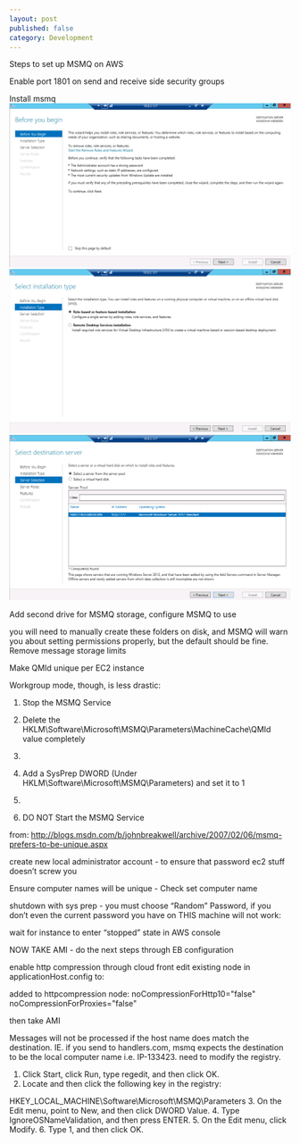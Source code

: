 ```yaml
---
layout: post
published: false
category: Development
---
```


Steps to set up MSMQ on AWS

Enable port 1801 on send and receive side security groups

Install msmq
![screenshot.1.png](/media/screenshot.10.png)
![screenshot.5.png](/media/screenshot.5.png)
![screenshot.7.png](/media/screenshot.7.png)

 
Add second drive for MSMQ storage, configure MSMQ to use

you will need to manually create these folders on disk, and MSMQ will warn you about setting permissions properly, but the default should be fine.
Remove message storage limits


Make QMId unique per EC2 instance


Workgroup mode, though, is less drastic:

  1. Stop the MSMQ Service 
  2. Delete the HKLM\Software\Microsoft\MSMQ\Parameters\MachineCache\QMId value completely
  3. 

  4. Add a SysPrep DWORD (Under HKLM\Software\Microsoft\MSMQ\Parameters) and set it to 1
  5. 

  6. DO NOT Start the MSMQ Service

from: http://blogs.msdn.com/b/johnbreakwell/archive/2007/02/06/msmq-prefers-to-be-unique.aspx

create new local administrator account - to ensure that password ec2 stuff doesn’t screw you

Ensure computer names will be unique - Check set computer name


shutdown with sys prep - you must choose “Random” Password, if you don’t even the current password you have on THIS machine will not work:


wait for instance to enter “stopped” state in AWS console
  

NOW TAKE AMI - do the next steps through EB configuration

enable http compression through cloud front
edit existing <serverRuntime/> node in applicationHost.config to:
<serverRuntime enabled="true" frequentHitThreshold="1" frequentHitTimePeriod="00:00:20" />

added to httpcompression node:
 noCompressionForHttp10="false" noCompressionForProxies="false" 

then take AMI

Messages will not be processed if the host name does match the destination.  IE. if you send to handlers.com, msmq expects the destination to be the local computer name i.e. IP-133423.  need to modify the registry.


  1. Click Start, click Run, type regedit, and then click OK.
  2. Locate and then click the following key in the registry:

HKEY_LOCAL_MACHINE\Software\Microsoft\MSMQ\Parameters
  3. On the Edit menu, point to New, and then click DWORD Value.
  4. Type IgnoreOSNameValidation, and then press ENTER.
  5. On the Edit menu, click Modify.
  6. Type 1, and then click OK.